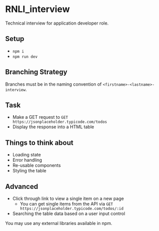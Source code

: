 # RNLI_interview

Technical interview for application developer role.

## Setup

- `npm i`
- `npm run dev`

## Branching Strategy

Branches must be in the naming convention of `<firstname>-<lastname>-interview`.

## Task

- Make a GET request to `GET https://jsonplaceholder.typicode.com/todos`
- Display the response into a HTML table

## Things to think about

- Loading state
- Error handling
- Re-usable components
- Styling the table

## Advanced

- Click through link to view a single item on a new page
  - You can get single items from the API via `GET https://jsonplaceholder.typicode.com/todos/:id`
- Searching the table data based on a user input control

You may use any external libraries available in npm.
